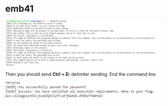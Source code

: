# emb41

![now we are stuck](<../../.gitbook/assets/image (206).png>)

Then you should send **Ctrl + D**: delimiter sending. End the command line

![](<../../.gitbook/assets/image (55).png>)
